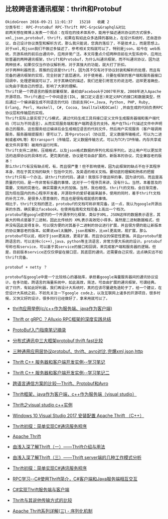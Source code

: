 ## 比较跨语言通讯框架：thrift和Protobuf
```
OkidoGreen 2016-09-21 11:01:37   15218   收藏 2
分类专栏： RPC-ProtoBuf RPC-Thrift RPC-Grpc&Graphql&对比
前两天想在微博上发表一个观点：在现在的技术体系中，能用于描述通讯协议的方式很多，xml,json,protobuf，thrift，如果在有如此众多选择的基础上，在设计系统时，还自造协议，自己设计协议类型和解析方式，那么我只能说，您真的落后了，不是技术上，而是思想上。对于xml,和json我们不做过多描述了，参考相关文档就可以了。特别是json，如今在 web系统，页游系统的前后台通讯中，应用非常广泛。本文将重点介绍两种目前在大型系统中，应用比较普遍的两种通讯框架，thrift和Protobuf，为什么叫通讯框架，而不叫通讯协议，因为这两种技术，如果仅仅当作协议解析用，对于其强大的功能，就大打了折扣。 
对于两种利器而言，首推的应该是thrift，因为其不仅有对于协议封装和解析的处理，而且有完备的通讯框架的实现，完全封装了底层通讯，对于使用者，只要在框架的客户端和服务器接口回调中，处理逻辑就可以了。对于其确切的描述，我们还是引用官方的说法吧，这样更准确些，以免由于我自己的想法，影响了大家的理解。 
Thrift是一个跨语言的服务部署框架，最初由Facebook于2007年开发，2008年进入Apache开源项目。Thrift通过一个中间语言(IDL, 接口定义语言)来定义RPC的接口和数据类型，然后通过一个编译器生成不同语言的代码（目前支持C++,Java, Python, PHP, Ruby, Erlang, Perl, Haskell, C#, Cocoa, Smalltalk和OCaml）,并由生成的代码负责RPC协议层和传输层的实现。 
Thrift实际上是实现了C/S模式，通过代码生成工具将接口定义文件生成服务器端和客户端代码（可以为不同语言），从而实现服务端和客户端跨语言的支持。用户在Thirft描述文件中声明自己的服务，这些服务经过编译后会生成相应语言的代码文件，然后用户实现服务（客户端调用服务，服务器端提服务）便可以了。其中protocol（协议层, 定义数据传输格式，可以为二进制或者XML等）和transport（传输层，定义数据传输方式，可以为TCP/IP传输，内存共享或者文件共享等）被用作运行时库。 
Thrift支持二进制，压缩格式，以及json格式数据的序列化和反序列化。这让用户可以更加灵活的选择协议的具体形式。更完美的是，协议是可自由扩展的，新版本的协议，完全兼容老的版本！ 
那么thrift有没有缺点呢，有，而且很严重！但不影响使用，因为此框架的缺点不在于其程序本身，而在于其文档的缺失！包括中文的，及英语的相关文档。要彻底的理解和熟练的把握thrift只有一个办法，读thrift的代码，通读！我很乐于做这样的事，因为读代码，而且是高质量的代码，是一件非常有乐趣的事情，这对于一个程序员来讲，没有什么。当然，本着普及的需要，文档的完善化，确实需要大大的加强。当然，我也相信，thrift的文档，会日渐完善，因为现在国内的热心程序开发者，开源软件的爱好者越来越多，使用的同时，着手thrift文档的补充工作，是很多人愿意做的，而且也是很有成就感的事情。 
相比于，thrift文档的匮乏，protobuf的文档可称非常完备。这一点，我认为google开源出来的东西，确实要比facebook，在使用指南和文档完备上高出一个档次。 
protobuf是google提供的一个开源序列化框架，类似于XML，JSON这样的数据表示语言，其最大的特点是基于二进制，因此比传统的 XML表示高效短小得多。虽然是二进制数据格式，但并没有因此变得复杂，可以很方便的对其基于二进制的协议进行扩展，并且很方便的能让新版本的协议兼容老的版本。如果说xml太臃肿，json易解析，比xml更高效，易扩展，那么protobuf可以说，相对于json更高效，更易扩展，而且协议的保密性更强。并且protobuf是跨语言的，可以支持c(c++),java，python等主流语言，非常方便大系统的设计。protobuf号称也有service，可以基于其service的接口和回调，来完成客户端和服务器的逻辑。但是，目前版本service还仅仅停留在接口层，其底层的通讯，还需要自己实现，这点确实远不如thrift完备。

protobuf + netty ？

protobuf在google中是一个比较核心的基础库，承担着google海量服务器间的通讯协议设计。在多功能，跨语言的海量系统中，如此高效，简洁，可自由扩展的通讯框架，可谓经典。 
说了归齐，有如此好利器，我们再设计大系统时，真的应该尽量避免造轮子了，给一个建议，在您设计大系统之前，不妨先关注一下google code上，以及互联网上诸多的开源项目，很多时候，又快又好的设计，很多同行已经做好了，拿来用就可以了。
```

- [thrift应用举例(c/c++作为服务端、java作为客户端)](https://blog.csdn.net/zzhongcy/article/details/85854019?utm_medium=distribute.pc_relevant.none-task-blog-title-10&spm=1001.2101.3001.4242)

- [Thrift or gRPC ？Alluxio RPC框架的深度实践总结](https://cloud.tencent.com/developer/article/1469122)

- [ProtoBuf入门指南笔记摘录](https://www.jianshu.com/p/a098ef2c9f67?utm_campaign=maleskine&utm_content=note&utm_medium=seo_notes&utm_source=recommendation)

- [分布式通讯中三大框架protobuf,thrift,fast比较](https://baijiahao.baidu.com/s?id=1653883193167850965&wfr=spider&for=pc)

- [三种通用应用层协议protobuf、thrift、avro对比,完爆xml,json,http](https://www.cnblogs.com/lnlvinso/p/9781055.html)

- [Thrift C++ 服务器和客户端开发实例--学习笔记](https://blog.csdn.net/feng973/article/details/70160571)

- [Thrift C++ 服务器和客户端开发实例--学习笔记二](https://blog.csdn.net/feng973/article/details/80434855?utm_medium=distribute.pc_relevant.none-task-blog-BlogCommendFromMachineLearnPai2-5.channel_param&depth_1-utm_source=distribute.pc_relevant.none-task-blog-BlogCommendFromMachineLearnPai2-5.channel_param)

- [跨语言通信方案的比较—Thrift、Protobuf和Avro](https://blog.csdn.net/hebeind100/article/details/84774764)

- [Thrift框架，java作为客户端，c++作为服务端（visual studio）](https://blog.csdn.net/blockbtc/article/details/86596300)

- [Thrift之visual studio c++实例](https://blog.csdn.net/byxdaz/article/details/74479671)

- [Windows 10 Visual Studio 2017 安装配置 Apache Thrift （C++）](https://www.cnblogs.com/49er/p/7193829.html)

- [Thrift初探：简单实现C#通讯服务程序](https://www.cnblogs.com/liping13599168/archive/2011/09/15/2176836.html)

- [Apache Thrift](https://thrift.apache.org/)

- [由浅入深了解Thrift（一）——Thrift介绍与用法](https://xiaoyaozi.blog.csdn.net/article/details/42778335)

- [由浅入深了解Thrift（三）——Thrift server端的几种工作模式分析](https://blog.csdn.net/houjixin/article/details/42779915)

- [Thrift初探：简单实现C#通讯服务程序](https://www.cnblogs.com/liping13599168/archive/2011/09/15/2176836.html)

- [RPC学习--C#使用Thrift简介，C#客户端和Java服务端相互交互](https://www.cnblogs.com/amosli/p/3948342.html)

- [C#实现Thrift服务端与客户端](https://blog.csdn.net/lwwl12/article/details/77116253)

- [Thrift与其说他传输方式的比较](https://blog.csdn.net/yczz/article/details/52450398)

- [Apache Thrift系列详解(三) - 序列化机制](https://zhuanlan.zhihu.com/p/45206710)